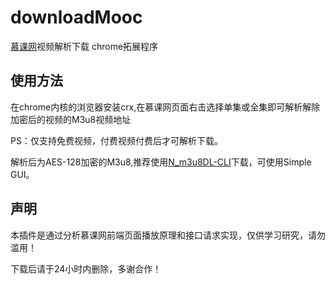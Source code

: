 <h1>downloadMooc</h1>
<p> <a href="https://www.imooc.com">慕课网</a>视频解析下载 chrome拓展程序</p>
<h2>使用方法</h2>
<p>在chrome内核的浏览器安装crx,在慕课网页面右击选择单集或全集即可解析解除加密后的视频的M3u8视频地址</p>
<p>PS：仅支持免费视频，付费视频付费后才可解析下载。</p>
<p>解析后为AES-128加密的M3u8,推荐使用<a href="https://github.com/nilaoda/N_m3u8DL-CLI" rel="nofollow">N_m3u8DL-CLI</a>下载，可使用Simple GUI。</p>
<h2>声明</h2>
<p>本插件是通过分析慕课网前端页面播放原理和接口请求实现，仅供学习研究，请勿滥用！</p>
<p>下载后请于24小时内删除，多谢合作！</p>
 
